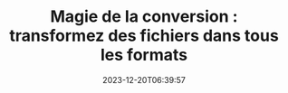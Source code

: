 ---
############################# Static ##########################
layout: "family"
date: 2023-12-20T06:39:57
draft: false

product: "Conversion"
product_tag: "conversion"

############################# Head ############################
head_title: "API du convertisseur de fichiers | API sur site et service en ligne"
head_description: "Convertissez des fichiers Word, PDF, Excel, Powerpoint ou Image facilement et gratuitement"

############################# Header ##########################
title: "Magie de la conversion : transformez des fichiers dans tous les formats"
description: |
  Convertissez sans effort des documents de différents formats sources vers différents formats cibles. Profitez d'une large gamme de conversions prises en charge sans logiciel supplémentaire, telles que MS Office, Apache Open Office, Adobe Acrobat Reader, etc.

  Chargez des documents à partir de diverses sources, notamment des fichiers, des flux, des URL, des serveurs FTP, Amazon S3, Azure Blob Storage, etc.

  Utilisez n'importe quel type de stockage de cache, tel qu'Amazon S3, Dropbox, Google Drive, Windows Azure, Redis ou autres, en implémentant les interfaces nécessaires.

############################# Platforms ############################
supported_platforms:
  enable: true  
  head_title: "Choisissez votre plateforme"
  title: "Plateformes prises en charge"
  description: "La bibliothèque GroupDocs.Conversion prend en charge les systèmes d'exploitation et les frameworks suivants"
  details_link_title: "Apprendre encore plus"
  items:
    # supported_platforms loop
    - title: ".NET"
      description: "GroupDocs.Conversion for .NET"
      color: "blue"
      tag: "net"
      link: "/conversion/net/"
      features_link: "https://docs.groupdocs.com/conversion/net/system-requirements/"
      features:
        # features loop
        - content: ".NET Framework 4.6.2+  <br>  .NET Core 3.1  <br>  .NET 6+"
          rows: "3"
        # features loop
        - content: "Windows, Linux"
          rows: "1"
        # features loop
        - content: "Plus de 3 000 paires de conversion"
          rows: "1"        
    
    # supported_platforms loop
    - title: "Java"
      description: "GroupDocs.Conversion for Java"
      color: "red"
      tag: "java"
      link: "/conversion/java/"
      features_link: "https://docs.groupdocs.com/conversion/java/system-requirements/"
      features:
        # features loop
        - content: "J2SE 8.0 (1.8)+"
          rows: "3"
        # features loop
        - content:  "Windows, Linux, macOS"
          rows: "1"       
        # features loop
        - content: "Plus de 3 000 paires de conversion"
          rows: "1"        

    # supported_platforms loop
    - title: "Node.js"
      description: "GroupDocs.Conversion for Node.js"
      color: "green"
      tag: "nodejs-java"
      link: "/conversion/nodejs-java/"
      features_link: "https://docs.groupdocs.com/conversion/nodejs-java/system-requirements/"
      features:
        # features loop
        - content: "Node.js 16+  <br>  and J2SE 8.0 (1.8)+"
          rows: "3"
        # features loop
        - content:  "Windows, Linux, macOS"
          rows: "1"
        # features loop
        - content:  "Plus de 3 000 paires de conversion"
          rows: "1"


############################# Features ############################

features:
  enable: true
  title: "Ensemble de fonctionnalités de GroupDocs.Conversion"
  description: "API pour convertir des fichiers entre plusieurs types tels que HTML, PDF, Word, Excel, PNG et bien d'autres sans logiciel tiers."

  items:
    # feature loop
    - icon: "convert"
      title: "Convertir des documents et des images"
      content: "Transformez des fichiers de différentes sources vers différents formats cibles."

    # feature loop
    - icon: "password"
      title: "Ouvrir des documents sécurisés"
      content: "Spécifiez un mot de passe pour ouvrir les documents cryptés."

    # feature loop
    - icon: "load"
      title: "Chargez des fichiers de n'importe où"
      content: "Chargez des documents à partir de divers fichiers, URL, serveurs FTP, Amazon S3, etc."
    
    # feature loop
    - icon: "settings"
      title: "Gérer les paramètres de sortie"
      content: "Faites pivoter et réorganiser les pages, spécifiez s'il faut afficher les notes et les commentaires."


############################# Code samples ############################
code_samples:
  enable: true
  title: "Exemples de code GroupDocs.Conversion"
  description: "Quelques cas d'utilisation d'opérations GroupDocs.Conversion typiques en C#, Java, TypeScript"
  items:
    # code sample loop
    - title: "Convertir PDF en DOCX en plusieurs lignes de code"
      content: |
       Avec GroupDocs.Conversion, vous pouvez convertir un fichier PDF en DOCX sans effort - tout ce dont vous avez besoin est de quelques lignes de code. Il ne nécessite également aucun logiciel tiers comme Microsoft Word ou Adobe Acrobat. Voici un exemple de la façon dont cela peut être réalisé :
      samples:
        - language: "C#"
          color: "blue"
          content: |
            ```csharp {style=abap}   
            // Charger le fichier PDF source
            using (var converter = new GroupDocs.Conversion.Converter("sample.pdf"))
            {
                // Définir les options de conversion pour le format DOCX
                var options = new WordProcessingConvertOptions();
                // Convertir au format DOCX
                converter.Convert("converted.docx", options);
            }
            ```
        - language: "Java"
          color: "red"
          content: |
            ```java {style=abap}   
            import com.groupdocs.conversion.Converter;
            import com.groupdocs.conversion.options.convert.WordProcessingConvertOptions;
            ...
            // Charger le fichier PDF source
            Converter converter = new Converter("sample.pdf");
            // Définir les options de conversion pour le format DOCX
            WordProcessingConvertOptions options = new WordProcessingConvertOptions();
            // Convertir au format DOCX
            converter.convert("converted.docx", options);
            ```
        - language: "TypeScript"
          color: "green"
          content: |
            ```javascript {style=abap}  
            // Charger le fichier PDF source
            const converter = new groupdocs.conversion.Converter("sample.pdf");
            // Définir les options de conversion pour le format DOCX
            const options = new groupdocs.conversion.WordProcessingConvertOptions();
            // Convertir au format DOCX
            converter.convert("converted.docx", options);
            ```


############################# Formats ############################
formats:
  enable: true
  title:  "Plus de 60 formats de fichiers pris en charge"
  description: "GroupDocs.Conversion prend en charge les opérations avec les [formats de fichiers](https://docs.groupdocs.com/conversion/net/supported-file-formats/) les plus populaires."


############################# Metrics ############################

metrics:
  enable: true
  title: "Mesures approfondies et informations statistiques"
  description: "Plongez dans une présentation détaillée de nos chiffres clés, fournissant des mesures complètes et des informations statistiques sur nos réalisations, notre impact et notre croissance."

  items:
    # metrics loop
    - number: "3K+"
      title: "Paires de conversion prises en charge"
      content: "Convertissez facilement des fichiers sur des milliers de paires prises en charge : Microsoft Office, PDF, images, vidéo, audio et bases de données. Permettez aux utilisateurs de transformer de manière transparente divers types de fichiers pour plus de flexibilité et de commodité."
    # metrics loop
    - number: "1.0M"
      title: "Téléchargements NuGet"
      content: "Rejoignez nos utilisateurs satisfaits qui ont choisi notre package NuGet. Notre solution est devenue une ressource fiable et largement adoptée par la communauté des développeurs, offrant une intégration transparente et des fonctionnalités précieuses pour d'innombrables projets."

    # metrics loop
    - number: "10+"
      title: "Bibliothèques"
      content: "Notre produit comprend plus de 10 bibliothèques offrant des fonctionnalités avancées pour optimiser les performances. Ces bibliothèques sont conçues pour répondre à différents besoins de développement avec des capacités inégalées."
    
    # metrics loop
    - number: "100+"
      title: "Clients satisfaits"
      content: "S'appuyant sur l'excellence, notre produit a gagné la confiance de plus de 100 clients ravis qui comptent sur ses fonctionnalités robustes et ses performances fiables. Trouvez le succès et l’efficacité avec notre solution innovante."


############################# Customers ############################
# logo size X1 => 170:70  X2 => 340 : 140

customers:
  enable: true
  title: "Nos clients satisfaits"
  description: "Les bibliothèques GroupDocs sont utilisées par des marques de renommée mondiale et distinguées à travers le monde."

  items:
    # customers loop
    - title: "BenQ Corporation"
      logo: "benq"
    # customers loop
    - title: "Nasdaq Stock Market"
      logo: "nasdaq"
    # customers loop
    - title: "AT&T Inc."
      logo: "att"
    # customers loop
    - title: "AstraZeneca"
      logo: "astrazeneca"
    # customers loop
    - title: "Central Bank of Argentina"
      logo: "argentinacentralbank"
    # customers loop
    - title: "Roche Holding AG"
      logo: "roche"
    # customers loop
    - title: "Capita"
      logo: "capita"
    # customers loop
    - title: "Axa S.A."
      logo: "axa"
    # customers loop
    - title: "Instructure Inc."
      logo: "instructure"
     # customers loop
    - title: "Wipro"
      logo: "wipro"



############################# Actions ############################

actions:
  enable: true
  title: "Prêt à commencer?"
  description: "Essayez les fonctionnalités de GroupDocs.Conversion gratuitement ou demandez une licence"

  items:
    #  loop
    - title: ".NET"
      link: "/conversion/net/"
      color: "blue"
        #  loop
    - title: "Java"
      link: "/conversion/java/"
      color: "red"
        #  loop
    - title: "Node.js"
      link: "/conversion/nodejs-java/"
      color: "green"


############################# Faq ############################

faq:
  enable: true
  title: "Questions et préoccupations courantes"
  description: "Trouvez des réponses aux demandes courantes dans notre section FAQ pour répondre rapidement à vos questions et préoccupations."

  items:
    #  loop
    - question: "Puis-je évaluer les produits GroupDocs avant de les acheter ?"
      answer: |
        Oui! Tous les produits GroupDocs disposent d'une version d'évaluation sans risque. Nous encourageons fortement les développeurs à télécharger et à essayer nos API avant d'acheter pour nous assurer qu'elles répondront à 100 % à vos besoins.
    #  loop
    - question: "GroupDocs fait-il des démonstrations de produits ?"
      answer: |
        Non, nous nous concentrons sur nos API et sur la création des produits les plus fonctionnels et les plus stables possibles. Nous proposons des essais entièrement fonctionnels et gratuits sous la forme d'une [licence temporaire](https://purchase.groupdocs.com/temporary-license/) afin que vous puissiez tester le produit par vous-même.
    #  loop
    - question: "Où puis-je télécharger le produit ?"
      answer: |
        Tous les produits peuvent être téléchargés à partir du [site Web](https://releases.groupdocs.com). Nous n'envoyons pas de copies physiques de nos logiciels par courrier.    
    #  loop
    - question: "Les licences de développeur GroupDocs sont-elles par utilisateur ou par utilisateur nommé ?"
      answer: |
        Les licences GroupDocs Developer sont attribuées par utilisateur et non par utilisateur nommé. Nous comprenons que les membres d'une équipe de codage peuvent changer au fil du temps et qu'il n'est pas pratique de devoir mettre à jour les licences à chaque fois que cela se produit.
    #  loop
    - question: "Avons-nous besoin d'une licence distincte pour notre build ou notre serveur CI (intégration continue) ?"
      answer: |
        Non, nous sommes heureux que les clients utilisent les produits GroupDocs sur un seul serveur à des fins de création de solutions, sans frais supplémentaires. Cette installation ne doit pas être utilisée pour contourner les termes de la licence de votre accord avec GroupDocs et doit respecter les limitations de redistribution ou d'emplacement imposées par la licence achetée.

############################# Cloud ############################

cloud_links:
  enable: true
  title: "API à faible code GroupDocs.Conversion"
  description: "Accélérez la conversion de documents ou d'images dans tout type d'application grâce à notre API REST basée sur le cloud"

  items:
    #  loop
    - icon: "groupdocs_conversion-for-curl"
      title: "GroupDocs.Conversion Cloud for cURL"
      link: "https://products.groupdocs.cloud/conversion/curl"
      content: "Tirez parti de l'API de conversion de fichiers cURL RESTful pour convertir sans effort une variété de formats de fichiers, notamment Microsoft Office, PDF, Email, Project, HTML et bien plus encore, au sein de vos applications."

    #  loop
    - icon: "groupdocs_conversion-for-net"
      title: "GroupDocs.Conversion Cloud for .NET"
      link: "https://products.groupdocs.cloud/conversion/net"
      content: "Utilisez l'API REST de conversion de fichiers .NET pour une conversion transparente de Microsoft Office, PDF, Email, Project, HTML et divers formats de fichiers courants sur n'importe quelle plate-forme avec le SDK Cloud."
    #  loop
    - icon: "groupdocs_conversion-for-java"
      title: "GroupDocs.Conversion Cloud for Java"
      link: "https://products.groupdocs.cloud/conversion/java"
      content: "Améliorez vos applications Java basées sur le cloud avec des fonctionnalités avancées de conversion de documents, accessibles sur n'importe quelle plateforme capable d'effectuer des appels d'API REST."

############################# Apps ############################

app_links:
  enable: true
  title: "Applications GroupDocs.Conversion NoCode"
  description: "Application en ligne vous permettant de convertir plus de 100 formats de fichiers populaires dans un navigateur"

  items:
    #  loop
    - icon: "groupdocs_conversion-app"
      title: "GroupDocs.Conversion <br> Total"
      link: "https://products.groupdocs.app/conversion/total"
      content: "Convertissez sans effort des centaines de formats en PDF, XLSX, DOCX, XPS, HTML et bien plus encore."

    #  loop
    - icon: "groupdocs_words-app"
      title:  "GroupDocs.Conversion <br> DOC to XLS"
      link: "https://products.groupdocs.app/conversion/doc-to-xls"
      content: "Application en ligne gratuite pour convertir le format DOC au format XLS directement depuis votre navigateur Web."

    #  loop
    - icon: "groupdocs_pdf-app"
      title:  "GroupDocs.Conversion <br> PDF to DOCX"
      link: "https://products.groupdocs.app/conversion/pdf-to-docx"
      content: "Convertissez facilement vos documents PDF au format Word (DOCX) en les téléchargeant via notre interface conviviale."
    

---